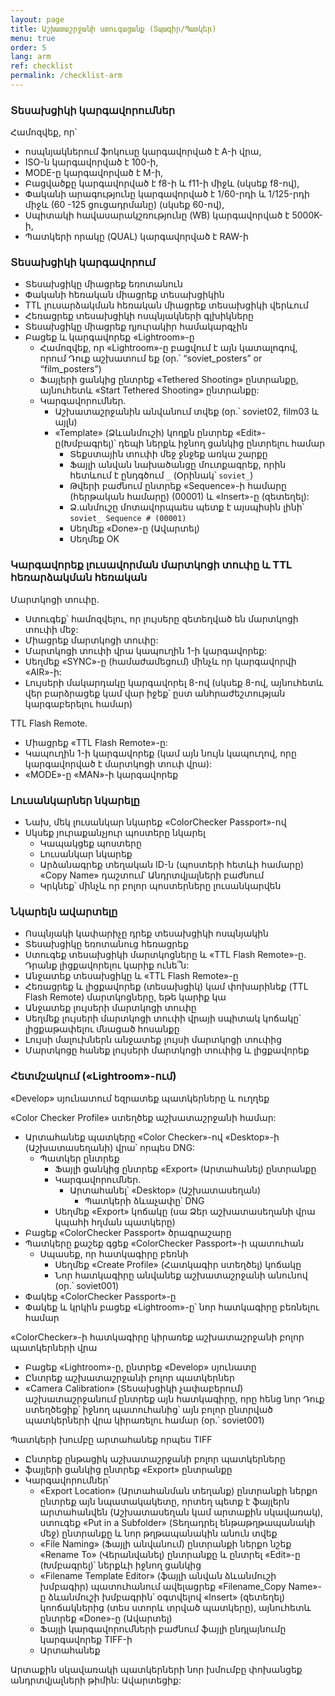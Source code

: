 ```yaml
---
layout: page
title: Աշխատաշրջանի ստուգացանք (Տպագիր/Պատկեր)
menu: true
order: 5
lang: arm
ref: checklist
permalink: /checklist-arm
---
```


### Տեսախցիկի կարգավորումներ

Համոզվեք, որ՝
* ոսպնյակներում ֆոկուսը կարգավորված է A-ի վրա,
* ISO-ն կարգավորված է 100-ի,
* MODE-ը կարգավորված է  M-ի,
* Բացվածքը կարգավորված է f8-ի և f11-ի միջև (սկսեք f8-ով),
* Փականի արագությունը կարգավորված է 1/60-րդի և 1/125-րդի  միջև (60 -125 ցուցադրմանը) (սկսեք 60-ով),
* Սպիտակի հավասարակշռությունը (WB) կարգավորված է 5000K-ի,
* Պատկերի որակը (QUAL) կարգավորված է RAW-ի

### Տեսախցիկի կարգավորում

* Տեսախցիկը միացրեք եռոտանուն
* Փականի հեռական միացրեք տեսախցիկին
* TTL լուսարձակման հեռական միացրեք տեսախցիկի վերևում
* Հեռացրեք տեսախցիկի ոսպնյակների գլխիկները
* Տեսախցիկը միացրեք դյուրակիր համակարգչին
* Բացեք և կարգավորեք «Lightroom»-ը
  * Համոզվեք, որ «Lightroom»-ը բացվում է այն կատալոգով, որում Դուք աշխատում եք (օր.՝ “soviet_posters” or “film_posters”)
  * Ֆայլերի ցանկից ընտրեք «Tethered Shooting» ընտրանքը, այնուհետև «Start Tethered Shooting» ընտրանքը:
  * Կարգավորումներ.
    * Աշխատաշրջանին անվանում տվեք (օր.՝ soviet02, film03 և այլն)
    * «Template» (Ձևանմուշի) կողքն ընտրեք «Edit»-ը(Խմբագրել)՝ դեպի ներքև իջնող ցանկից ընտրելու համար
      * Տեքստային տուփի մեջ ջնջեք առկա շարքը
      * Ֆայլի անվան նախածանցը մուտքագրեք, որին հետևում է ընդգծում `_` (Օրինակ՝ `soviet_`)
      * Թվերի բաժնում ընտրեք «Sequence»-ի համարը (հերթական համարը) (00001) և «Insert»-ը (զետեղել):
      * Ձ.անմուշը մոտավորպաես պետք է այսպիսին լինի՝ `soviet_ Sequence # (00001)`
      * Սեղմեք «Done»-ը (Ավարտել)
      * Սեղմեք OK

### Կարգավորեք լուսավորման մարտկոցի տուփը և TTL հեռարձակման հեռական

Մարտկոցի տուփը.
* Ստուգեք՝ համոզվելու, որ լույսերը զետեղված են մարտկոցի տուփի մեջ:
* Միացրեք մարտկոցի տուփը:
* Մարտկոցի տուփի վրա կապուղին 1-ի կարգավորեք:
* Սեղմեք «SYNC»-ը (համաժամեցում) մինչև որ կարգավորվի «AIR»-ի:
* Լույսերի մակարդակը կարգավորել 8-ով (սկսեք 8-ով, այնուհետև վեր բարձրացեք կամ վար իջեք՝ ըստ անհրաժեշտության կարգաբերելու համար)

TTL Flash Remote.
* Միացրեք «TTL Flash Remote»-ը:
* Կապուղին 1-ի կարգավորեք (կամ այն նույն կապուղով, որը կարգավորված է մարտկոցի տուփ վրա):
* «MODE»-ը  «MAN»-ի կարգավորեք

### Լուսանկարներ նկարելը

  * Նախ, մեկ լուսանկար նկարեք «ColorChecker Passport»-ով
  * Սկսեք յուրաքանչյուր պոստերը նկարել
    * Կապակցեք պոստերը
    * Լուսանկար նկարեք
    * Արձանագրեք տեղական ID-ն (պոստերի հետևի համարը) «Copy Name» դաշտում՝ Անդրտվյալների բաժնում
    * Կրկնեք՝ մինչև որ բոլոր պոստերները լուսանկարվեն

### Նկարելն ավարտելը

* Ոսպնյակի կափարիչը դրեք տեսախցիկի ոսպնյակին
* Տեսախցիկը եռոտանուց հեռացրեք
* Ստուգեք տեսախցիկի մարտկոցները և «TTL Flash Remote»-ը. Դրանք լիցքավորելու կարիք ունե՞ն:
* Անջատեք տեսախցիկը և «TTL Flash Remote»-ը
* Հեռացրեք և լիցքավորեք (տեսախցիկ) կամ փոխարինեք (TTL Flash Remote) մարտկոցները, եթե կարիք կա
* Անջատեք լույսերի մարտկոցի տուփը
* Սեղմեք լույսերի մարտկոցի տուփի վրայի սպիտակ կոճակը՝ լիցքաթափելու մնացած հոսանքը
* Լույսի մալուխներն անջատեք լույսի մարտկոցի տուփից
* Մարտկոցը հանեք լույսերի մարտկոցի տուփից և լիցքավորեք

### Հետմշակում («Lightroom»-ում)

«Develop» սյունատում եզրատեք պատկերները և ուղղեք

«Color Checker Profile» ստեղծեք աշխատաշրջանի համար:
* Արտահանեք պատկերը «Color Checker»-ով «Desktop»-ի (Աշխատասեղանի) վրա՝ որպես DNG:
  * Պատկեր ընտրեք
	* Ֆայլի ցանկից ընտրեք «Export» (Արտահանել) ընտրանքը
	* Կարգավորումներ.
	  * Արտահանել՝ «Desktop» (Աշխատասեղան)
		* Պատկերի ձևաչափը՝ DNG
	* Սեղմեք «Export» կոճակը (սա Ձեր աշխատասեղանի վրա կպահի հղման պատկերը)
* Բացեք «ColorChecker Passport» ծրագրաշարը
* Պատկերը քաշեք գցեք «ColorChecker Passport»-ի պատուհան
  * Սպասեք, որ հատկագիրը բեռնի
	* Սեղմեք «Create Profile» (Հատկագիր ստեղծել) կոճակը
	* Նոր հատկագիրը անվանեք աշխատաշրջանի անունով (օր.՝ soviet001)
* Փակեք «ColorChecker Passport»-ը
* Փակեք և կրկին բացեք «Lightroom»-ը՝ նոր հատկագիրը բեռնելու համար

«ColorChecker»-ի հատկագիրը կիրառեք աշխատաշրջանի բոլոր պատկերների վրա
* Բացեք «Lightroom»-ը, ընտրեք «Develop» սյունատը
* Ընտրեք աշխատաշրջանի բոլոր պատկերներ
* «Camera Calibration» (Տեսախցիկի չափաբերում) աշխատաշրջանում ընտրեք այն հատկագիրը, որը հենց նոր Դուք ստեղծեցիք՝ իջնող պատուհանից՝ այն բոլոր ընտրված պատկերների վրա կիրառելու համար (օր.՝ soviet001)

Պատկերի խումբը արտահանեք որպես TIFF
* Ընտրեք ընթացիկ աշխատաշրջանի բոլոր պատկերները
* ֆայլերի ցանկից ընտրեք «Export» ընտրանքը
* Կարգավորումներ՝
	* «Export Location» (Արտահանման տեղանք) ընտրանքի ներքո ընտրեք այն նպատակակետը, որտեղ պետք է ֆայլերն արտահանվեն (Աշխատասեղան կամ արտաքին սկավառակ), ստուգեք «Put in a Subfolder» (Տեղադրել ենթաթղթապանակի մեջ) ընտրանքը և նոր թղթապանակին անուն տվեք
	* «File Naming» (Ֆայլի անվանում) ընտրանքի ներքո նշեք «Rename To» (Վերանվանել) ընտրանքը և ընտրել «Edit»-ը (Խմբագրել)՝ ներքևի իջնող ցանկից
	* «Filename Template Editor» (ֆայլի անվան ձևանմուշի խմբագիր) պատուհանում ավելացրեք «Filename_Copy Name»-ը ձևանմուշի խմբագրին՝ օգտվելով «Insert» (զետեղել) կոոճակներից (տես ստորև տրված պատկերը), այնուհետև ընտրեք «Done»-ը (Ավարտել)
	* Ֆայլի կարգավորումների բաժնում ֆայլի ընդլայնումը կարգավորեք TIFF-ի
	* Արտահանեք

Արտաքին սկավառակի պատկերների նոր խմումբը փոխանցեք անդրտվյալների թիմին: Ավարտեցիք:
